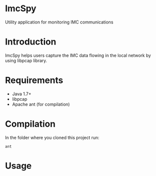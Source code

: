 # ImcSpy
Utility application for monitoring IMC communications

# Introduction
ImcSpy helps users capture the IMC data flowing in the local network by using libpcap library.

# Requirements
  - Java 1.7+
  - libpcap
  - Apache ant (for compilation)

# Compilation
In the folder where you cloned this project run:
```
ant
```
# Usage
  
